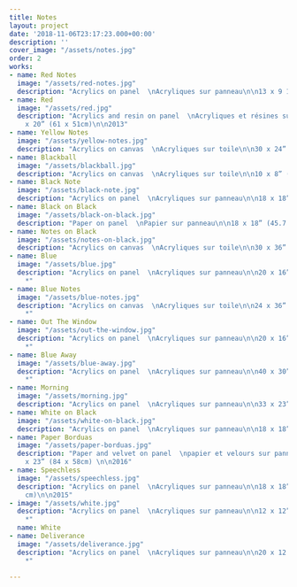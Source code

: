 ```yaml
---
title: Notes
layout: project
date: '2018-11-06T23:17:23.000+00:00'
description: ''
cover_image: "/assets/notes.jpg"
order: 2
works:
- name: Red Notes
  image: "/assets/red-notes.jpg"
  description: "Acrylics on panel  \nAcryliques sur panneau\n\n13 x 9 1/4” (33 x 23.5cm)\n\n2013"
- name: Red
  image: "/assets/red.jpg"
  description: "Acrylics and resin on panel  \nAcryliques et résines sur panneau\n\n24
    x 20” (61 x 51cm)\n\n2013"
- name: Yellow Notes
  image: "/assets/yellow-notes.jpg"
  description: "Acrylics on canvas  \nAcryliques sur toile\n\n30 x 24” (76 x 61cm)\n\n2013"
- name: Blackball
  image: "/assets/blackball.jpg"
  description: "Acrylics on canvas  \nAcryliques sur toile\n\n10 x 8” (25.4 x 20.3cm)\n\n2013"
- name: Black Note
  image: "/assets/black-note.jpg"
  description: "Acrylics on panel  \nAcryliques sur panneau\n\n18 x 18” (45.7 x 45.7cm)\n\n2013"
- name: Black on Black
  image: "/assets/black-on-black.jpg"
  description: "Paper on panel  \nPapier sur panneau\n\n18 x 18” (45.7 x 45.7 cm)\n\n2014"
- name: Notes on Black
  image: "/assets/notes-on-black.jpg"
  description: "Acrylics on canvas  \nAcryliques sur toile\n\n30 x 36” (76 x 91cm)\n\n2014*"
- name: Blue
  image: "/assets/blue.jpg"
  description: "Acrylics on panel  \nAcryliques sur panneau\n\n20 x 16” (50.8 x 40.6cm)\n\n2013
    *"
- name: Blue Notes
  image: "/assets/blue-notes.jpg"
  description: "Acrylics on canvas  \nAcryliques sur toile\n\n24 x 36” (61 x 91cm)\n\n2014
    *"
- name: Out The Window
  image: "/assets/out-the-window.jpg"
  description: "Acrylics on panel  \nAcryliques sur panneau\n\n20 x 16” (50.8 x 40.6cm)\n\n2013
    *"
- name: Blue Away
  image: "/assets/blue-away.jpg"
  description: "Acrylics on panel  \nAcryliques sur panneau\n\n40 x 30” (102 x 76cm)\n\n2014
    *"
- name: Morning
  image: "/assets/morning.jpg"
  description: "Acrylics on panel  \nAcryliques sur panneau\n\n33 x 23” (84 x 58cm)\n\n2015"
- name: White on Black
  image: "/assets/white-on-black.jpg"
  description: "Acrylics on panel  \nAcryliques sur panneau\n\n18 x 18”  (46 x 46cm)\n\n2015"
- name: Paper Borduas
  image: "/assets/paper-borduas.jpg"
  description: "Paper and velvet on panel  \npapier et velours sur panneau \n\n 33
    x 23” (84 x 58cm) \n\n2016"
- name: Speechless
  image: "/assets/speechless.jpg"
  description: "Acrylics on panel  \nAcryliques sur panneau\n\n18 x 18”  (46 x 46
    cm)\n\n2015"
- image: "/assets/white.jpg"
  description: "Acrylics on panel  \nAcryliques sur panneau\n\n12 x 12” (46 x 46 cm)\n\n2015
    *"
  name: White
- name: Deliverance
  image: "/assets/deliverance.jpg"
  description: "Acrylics on panel  \nAcryliques sur panneau\n\n20 x 12.5” (51x32cm)\n\n2015
    *"

---
```

